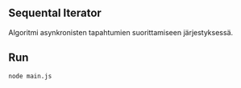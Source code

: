 ## Sequental Iterator 

Algoritmi asynkronisten tapahtumien suorittamiseen järjestyksessä.

## Run
```bash
node main.js
```